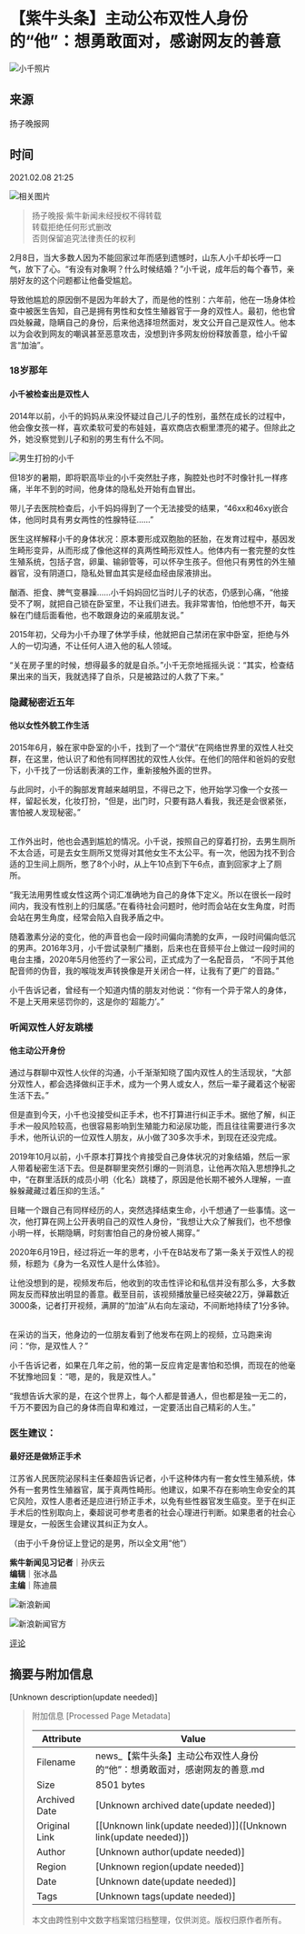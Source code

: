 # 【紫牛头条】主动公布双性人身份的“他”：想勇敢面对，感谢网友的善意

![小千照片](//tvax1.sinaimg.cn/crop.0.0.1080.1080.180/0077zapPly8fy61o545emj30u00u075y.jpg)

## 来源
扬子晚报网

## 时间
2021.02.08 21:25

![相关图片](//k.sinaimg.cn/n/sinakd202128s/297/w1080h1617/20210208/8d95-kiweitv6010635.jpg/w300h300z1l10t10q100672.jpg)

> 扬子晚报·紫牛新闻未经授权不得转载   
> 转载拒绝任何形式删改     
> 否则保留追究法律责任的权利  

2月8日，当大多数人因为不能回家过年而感到遗憾时，山东人小千却长呼一口气，放下了心。“有没有对象啊？什么时候结婚？”小千说，成年后的每个春节，亲朋好友的这个问题都让他备受尴尬。

导致他尴尬的原因倒不是因为年龄大了，而是他的性别：六年前，他在一场身体检查中被医生告知，自己是拥有男性和女性生殖器官于一身的双性人。最初，他也曾四处躲藏，隐瞒自己的身份，后来他选择坦然面对，发文公开自己是双性人。他本以为会收到网友的嘲讽甚至恶意攻击，没想到许多网友纷纷释放善意，给小千留言“加油”。

### 18岁那年

#### 小千被检查出是双性人

2014年以前，小千的妈妈从来没怀疑过自己儿子的性别，虽然在成长的过程中，他会像女孩一样，喜欢柔软可爱的布娃娃，喜欢商店衣橱里漂亮的裙子。但除此之外，她没察觉到儿子和别的男生有什么不同。

![男生打扮的小千](//k.sinaimg.cn/n/sinakd202128s/297/w1080h1617/20210208/8d95-kiweitv6010635.jpg/w700d1q75cms.jpg?by=cms_fixed_width)

但18岁的暑期，即将职高毕业的小千突然肚子疼，胸腔处也时不时像针扎一样疼痛，半年不到的时间，他身体的隐私处开始有血冒出。

带儿子去医院检查后，小千妈妈得到了一个无法接受的结果，“46xx和46xy嵌合体，他同时具有男女两性的性腺特征……”

医生这样解释小千的身体状况：原本要形成双胞胎的胚胎，在发育过程中，基因发生畸形变异，从而形成了像他这样的真两性畸形双性人。他体内有一套完整的女性生殖系统，包括子宫，卵巢、输卵管等，可以怀孕生孩子。但他只有男性的外生殖器官，没有阴道口，隐私处冒血其实是经血经由尿液排出。

酗酒、拒食、脾气变暴躁……小千妈妈回忆当时儿子的状态，仍感到心痛，“他接受不了啊，就把自己锁在卧室里，不让我们进去。我非常害怕，怕他想不开，每天躲在门缝后面看他，也不敢跟身边的亲戚朋友说。”

2015年初，父母为小千办理了休学手续，他就把自己禁闭在家中卧室，拒绝与外人的一切沟通，不让任何人进入他的私人领域。

“关在房子里的时候，想得最多的就是自杀。”小千无奈地摇摇头说：“其实，检查结果出来的当天，我就选择了自杀，只是被路过的人救了下来。”

### 隐藏秘密近五年

#### 他以女性外貌工作生活

2015年6月，躲在家中卧室的小千，找到了一个“潜伏”在网络世界里的双性人社交群，在这里，他认识了和他有同样困扰的双性人伙伴。在他们的陪伴和爸妈的安慰下，小千找了一份话剧表演的工作，重新接触外面的世界。

与此同时，小千的胸部发育越来越明显，不得已之下，他开始学习像一个女孩一样，留起长发，化妆打扮，“但是，出门时，只要有路人看我，我还是会很紧张，害怕被人发现秘密。”

![女生打扮的小千](data:image/png;base64,iVBORw0KGgoAAAANSUhEUgAAAAQAAAADAQMAAACOOjyFAAAAA1BMVEUAAACnej3aAAAAAXRSTlMAQObYZgAAAApJREFUCNdjAAMAAAYAAegKKqQAAAAASUVORK5CYII=)

工作外出时，他也会遇到尴尬的情况。小千说，按照自己的穿着打扮，去男生厕所不太合适，可是去女生厕所又觉得对其他女生不太公平。有一次，他因为找不到合适的卫生间上厕所，憋了8个小时，从上午10点到下午6点，直到回家才上了厕所。

“我无法用男性或女性这两个词汇准确地为自己的身体下定义。所以在很长一段时间内，我没有性别上的归属感。”在看待社会问题时，他时而会站在女生角度，时而会站在男生角度，经常会陷入自我矛盾之中。

随着激素分泌的变化，他的声音也会一段时间偏向清脆的女声，一段时间偏向低沉的男声。2016年3月，小千尝试录制广播剧，后来也在音频平台上做过一段时间的电台主播，2020年5月他签约了一家公司，正式成为了一名配音员， “不同于其他配音师的伪音，我的喉咙发声转换像是开关闭合一样，让我有了更广的音路。”

小千告诉记者，曾经有一个知道内情的朋友对他说：“你有一个异于常人的身体，不是上天用来惩罚你的，这是你的‘超能力’。”

### 听闻双性人好友跳楼

#### 他主动公开身份

通过与群聊中双性人伙伴的沟通，小千渐渐知晓了国内双性人的生活现状，“大部分双性人，都会选择做纠正手术，成为一个男人或女人，然后一辈子藏着这个秘密生活下去。”

但是直到今天，小千也没接受纠正手术，也不打算进行纠正手术。据他了解，纠正手术一般风险较高，也很容易影响到生殖能力和泌尿功能，而且往往需要进行多次手术，他所认识的一位双性人朋友，从小做了30多次手术，到现在还没完成。

2019年10月以前，小千原本打算找个肯接受自己身体状况的对象结婚，然后一家人带着秘密生活下去。但是群聊里突然引爆的一则消息，让他再次陷入思想挣扎之中，“在群里活跃的成员小明（化名）跳楼了，原因是他长期不被外人理解，一直躲躲藏藏过着压抑的生活。”

目睹一个跟自己有同样经历的人，突然选择结束生命，小千想通了一些事情。这一次，他打算在网上公开表明自己的双性人身份，“我想让大众了解我们，也不想像小明一样，长期隐瞒，时刻害怕自己的身份被人揭穿。”

2020年6月19日，经过将近一年的思考，小千在B站发布了第一条关于双性人的视频，标题为《身为一名双性人是什么体验》。

让他没想到的是，视频发布后，他收到的攻击性评论和私信并没有那么多，大多数网友反而释放出明显的善意。截至目前，该视频播放量已经突破22万，弹幕数近3000条，记者打开视频，满屏的“加油”从右向左滚动，不间断地持续了1分多钟。

![小千暂时以女生打扮生活](data:image/png;base64,iVBORw0KGgoAAAANSUhEUgAAAAQAAAADAQMAAACOOjyFAAAAA1BMVEUAAACnej3aAAAAAXRSTlMAQObYZgAAAApJREFUCNdjAAMAAAYAAegKKqQAAAAASUVORK5CYII=)

在采访的当天，他身边的一位朋友看到了他发布在网上的视频，立马跑来询问：“你，是双性人？”

小千告诉记者，如果在几年之前，他的第一反应肯定是害怕和恐惧，而现在的他毫不犹豫地回复：“嗯，是的，我是双性人。”

“我想告诉大家的是，在这个世界上，每个人都是普通人，但也都是独一无二的，千万不要因为自己的身体而自卑和难过，一定要活出自己精彩的人生。”

### 医生建议：

#### 最好还是做矫正手术

江苏省人民医院泌尿科主任秦超告诉记者，小千这种体内有一套女性生殖系统，体外有一套男性生殖器官，属于真两性畸形。他建议，如果不存在影响生命安全的其它风险，双性人患者还是应进行矫正手术，以免有些性器官发生癌变。至于在纠正手术后的性别取向上，秦超说可参考患者的社会心理进行判断。如果患者的社会心理是女，一般医生会建议其纠正为女人。

（由于小千身份证上登记的是男，所以全文用“他”）

**紫牛新闻见习记者**｜孙庆云  
**编辑**｜张冰晶  
**主编**｜陈迪晨  

![新浪新闻](//n.sinaimg.cn/default/2fb77759/20151125/320X320.png)  

![新浪新闻官方](https://n.sinaimg.cn/default/80905340/20200331/sinalogo.png)  

[评论](https://cmnt.sina.cn/index?product=comos&index=kftpnny5854991&tj_ch=news&is_clear=0)  


## 摘要与附加信息

<!-- tcd_abstract -->
[Unknown description(update needed)]
<!-- tcd_abstract_end -->

> 附加信息 [Processed Page Metadata]
>
> | Attribute       | Value                                  |
> |-----------------|----------------------------------------|
> | Filename        | news_【紫牛头条】主动公布双性人身份的“他”：想勇敢面对，感谢网友的善意.md                             |
> | Size            | 8501 bytes                           |
> | Archived Date   | [Unknown archived date(update needed)]                             |
> | Original Link   | [[Unknown link(update needed)]]([Unknown link(update needed)])                       |
> | Author          | [Unknown author(update needed)]                               |
> | Region          | [Unknown region(update needed)]                               |
> | Date            | [Unknown date(update needed)]                                 |
> | Tags            | [Unknown tags(update needed)]                                 |
>
> 本文由跨性别中文数字档案馆归档整理，仅供浏览。版权归原作者所有。
>